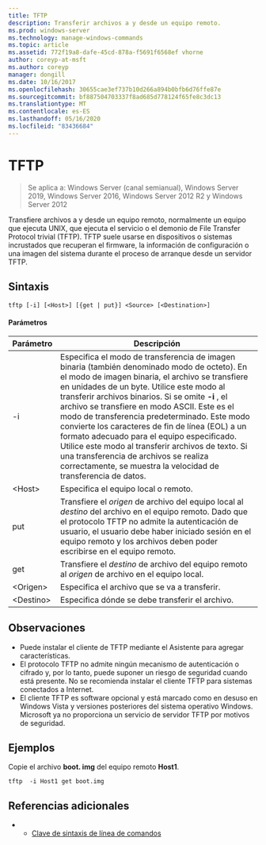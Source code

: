 ```yaml
---
title: TFTP
description: Transferir archivos a y desde un equipo remoto.
ms.prod: windows-server
ms.technology: manage-windows-commands
ms.topic: article
ms.assetid: 772f19a8-dafe-45cd-878a-f5691f6568ef vhorne
author: coreyp-at-msft
ms.author: coreyp
manager: dongill
ms.date: 10/16/2017
ms.openlocfilehash: 30655cae3ef737b10d266a894b0bfb6d76ffe87e
ms.sourcegitcommit: bf887504703337f8ad685d778124f65fe8c3dc13
ms.translationtype: MT
ms.contentlocale: es-ES
ms.lasthandoff: 05/16/2020
ms.locfileid: "83436684"
---
```

# <a name="tftp"></a>TFTP

> Se aplica a: Windows Server (canal semianual), Windows Server 2019, Windows Server 2016, Windows Server 2012 R2 y Windows Server 2012

Transfiere archivos a y desde un equipo remoto, normalmente un equipo que ejecuta UNIX, que ejecuta el servicio o el demonio de File Transfer Protocol trivial (TFTP). TFTP suele usarse en dispositivos o sistemas incrustados que recuperan el firmware, la información de configuración o una imagen del sistema durante el proceso de arranque desde un servidor TFTP.

## <a name="syntax"></a>Sintaxis
```
tftp [-i] [<Host>] [{get | put}] <Source> [<Destination>]
```

#### <a name="parameters"></a>Parámetros
|Parámetro|Descripción|
|-------|--------|
|-i|Especifica el modo de transferencia de imagen binaria (también denominado modo de octeto). En el modo de imagen binaria, el archivo se transfiere en unidades de un byte. Utilice este modo al transferir archivos binarios. Si se omite **-i** , el archivo se transfiere en modo ASCII. Este es el modo de transferencia predeterminado. Este modo convierte los caracteres de fin de línea (EOL) a un formato adecuado para el equipo especificado. Utilice este modo al transferir archivos de texto. Si una transferencia de archivos se realiza correctamente, se muestra la velocidad de transferencia de datos.|
|\<Host\>|Especifica el equipo local o remoto.|
|put|Transfiere el *origen* de archivo del equipo local al *destino* del archivo en el equipo remoto. Dado que el protocolo TFTP no admite la autenticación de usuario, el usuario debe haber iniciado sesión en el equipo remoto y los archivos deben poder escribirse en el equipo remoto.|
|get|Transfiere el *destino* de archivo del equipo remoto al *origen* de archivo en el equipo local.|
|\<Origen\>|Especifica el archivo que se va a transferir.|
|\<Destino\>|Especifica dónde se debe transferir el archivo.|

## <a name="remarks"></a>Observaciones
-   Puede instalar el cliente de TFTP mediante el Asistente para agregar características.
-   El protocolo TFTP no admite ningún mecanismo de autenticación o cifrado y, por lo tanto, puede suponer un riesgo de seguridad cuando está presente. No se recomienda instalar el cliente TFTP para sistemas conectados a Internet.
-   El cliente TFTP es software opcional y está marcado como en desuso en Windows Vista y versiones posteriores del sistema operativo Windows. Microsoft ya no proporciona un servicio de servidor TFTP por motivos de seguridad.

## <a name="examples"></a>Ejemplos
Copie el archivo **boot. img** del equipo remoto **Host1**.
```
tftp  -i Host1 get boot.img
```

## <a name="additional-references"></a>Referencias adicionales
-   - [Clave de sintaxis de línea de comandos](command-line-syntax-key.md)
